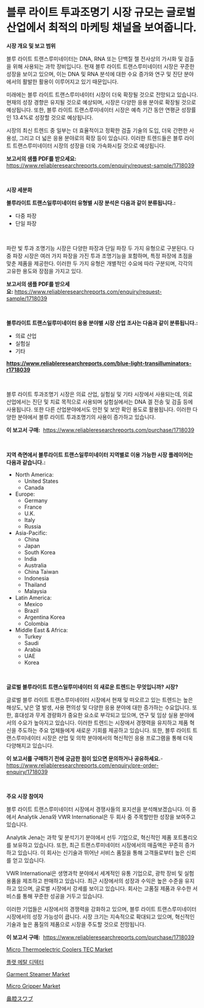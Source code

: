 <p><h1>블루 라이트 투과조명기 시장 규모는 글로벌 산업에서 최적의 마케팅 채널을 보여줍니다.</h1></p><p><strong>시장 개요 및 보고 범위</strong></p>
<p><p>블루 라이트 트랜스루미네이터는 DNA, RNA 또는 단백질 젤 전사상의 가시화 및 검출을 위해 사용되는 과학 장비입니다. 현재 블루 라이트 트랜스루미네이터 시장은 꾸준한 성장을 보이고 있으며, 이는 DNA 및 RNA 분석에 대한 수요 증가와 연구 및 진단 분야에서의 활발한 활용이 이루어지고 있기 때문입니다.</p><p>미래에는 블루 라이트 트랜스루미네이터 시장이 더욱 확장될 것으로 전망되고 있습니다. 현재의 성장 경향은 유지될 것으로 예상되며, 시장은 다양한 응용 분야로 확장될 것으로 예상됩니다. 또한, 블루 라이트 트랜스루미네이터 시장은 예측 기간 동안 연평균 성장률인 13.4%로 성장할 것으로 예상됩니다.</p><p>시장의 최신 트렌드 중 일부는 더 효율적이고 정확한 검출 기술의 도입, 더욱 간편한 사용성, 그리고 더 넓은 응용 분야로의 확장 등이 있습니다. 이러한 트렌드들은 블루 라이트 트랜스루미네이터 시장의 성장을 더욱 가속화시킬 것으로 예상됩니다.</p></p>
<p><strong>보고서의 샘플 PDF를 받으세요:</strong> <a href="https://www.reliableresearchreports.com/enquiry/request-sample/1718039">https://www.reliableresearchreports.com/enquiry/request-sample/1718039</a></p>
<p>&nbsp;</p>
<p><strong>시장 세분화</strong></p>
<p><strong>블루라이트 트랜스일루미네이터 유형별 시장 분석은 다음과 같이 분류됩니다.:</strong></p>
<p><ul><li>다중 파장</li><li>단일 파장</li></ul></p>
<p>&nbsp;</p>
<p><p>파란 빛 투과 조명기능 시장은 다양한 파장과 단일 파장 두 가지 유형으로 구분된다. 다중 파장 시장은 여러 가지 파장을 가진 투과 조명기능을 포함하며, 특정 파장에 초점을 맞춘 제품을 제공한다. 이러한 두 가지 유형은 개별적인 수요에 따라 구분되며, 각각의 고유한 용도와 장점을 가지고 있다.</p></p>
<p><strong>보고서의 샘플 PDF를 받으세요:</strong>&nbsp;<a href="https://www.reliableresearchreports.com/enquiry/request-sample/1718039">https://www.reliableresearchreports.com/enquiry/request-sample/1718039</a></p>
<p>&nbsp;</p>
<p><strong> 블루라이트 트랜스일루미네이터 응용 분야별 시장 산업 조사는 다음과 같이 분류됩니다.:</strong></p>
<p><ul><li>의료 산업</li><li>실험실</li><li>기타</li></ul></p>
<p><strong><a href="https://www.reliableresearchreports.com/blue-light-transilluminators-r1718039">https://www.reliableresearchreports.com/blue-light-transilluminators-r1718039</a></strong></p>
<p>&nbsp;</p>
<p><p>블루 라이트 투과조명기 시장은 의료 산업, 실험실 및 기타 시장에서 사용되는데, 의료 산업에서는 진단 및 치료 목적으로 사용되며 실험실에서는 DNA 겔 전송 및 검출 등에 사용됩니다. 또한 다른 산업분야에서도 안전 및 보안 확인 용도로 활용됩니다. 이러한 다양한 분야에서 블루 라이트 투과조명기의 사용이 증가하고 있습니다.</p></p>
<p><strong>이 보고서 구매:</strong>&nbsp; <a href="https://www.reliableresearchreports.com/purchase/1718039">https://www.reliableresearchreports.com/purchase/1718039</a></p>
<p>&nbsp;</p>
<p><strong>지역 측면에서 블루라이트 트랜스일루미네이터 지역별로 이용 가능한 시장 플레이어는 다음과 같습니다.:</strong></p>
<p><ul>
    <li>
        North America:
        <ul>
            <li>United States</li>
            <li>Canada</li>
        </ul>
    </li>
    <li>
        Europe:
        <ul>
            <li>Germany</li>
            <li>France</li>
            <li>U.K.</li>
            <li>Italy</li>
            <li>Russia</li>
        </ul>
    </li>
    <li>
        Asia-Pacific:
        <ul>
            <li>China</li>
            <li>Japan</li>
            <li>South Korea</li>
            <li>India</li>
            <li>Australia</li>
            <li>China Taiwan</li>
            <li>Indonesia</li>
            <li>Thailand</li>
            <li>Malaysia</li>
        </ul>
    </li>
    <li>
        Latin America:
        <ul>
            <li>Mexico</li>
            <li>Brazil</li>
            <li>Argentina Korea</li>
            <li>Colombia</li>
        </ul>
    </li>
    <li>
        Middle East & Africa:
        <ul>
            <li>Turkey</li>
            <li>Saudi</li>
            <li>Arabia</li>
            <li>UAE</li>
            <li>Korea</li>
        </ul>
    </li>
    </ul></p>
<p>&nbsp;</p>
<p><strong>글로벌 블루라이트 트랜스일루미네이터 의 새로운 트렌드는 무엇입니까? 시장?</strong></p>
<p><p>글로벌 블루 라이트 트랜스루미네이터 시장에서 현재 및 떠오르고 있는 트렌드는 높은 해상도, 낮은 열 발생, 사용 편의성 및 다양한 응용 분야에 대한 증가하는 수요입니다. 또한, 휴대성과 무게 경량화가 중요한 요소로 부각되고 있으며, 연구 및 임상 실용 분야에서의 수요가 높아지고 있습니다. 이러한 트렌드는 시장에서 경쟁력을 유지하고 제품 혁신을 주도하는 주요 업체들에게 새로운 기회를 제공하고 있습니다. 또한, 블루 라이트 트랜스루미네이터 시장은 산업 및 의학 분야에서의 혁신적인 응용 프로그램을 통해 더욱 다양해지고 있습니다.</p></p>
<p><strong>이 보고서를 구매하기 전에 궁금한 점이 있으면 문의하거나 공유하세요.</strong>- <a href="https://www.reliableresearchreports.com/enquiry/pre-order-enquiry/1718039">https://www.reliableresearchreports.com/enquiry/pre-order-enquiry/1718039</a></p>
<p>&nbsp;</p>
<p><strong>주요 시장 참여자</strong></p>
<p><p>블루 라이트 트랜스루미네이터 시장에서 경쟁사들의 포지션을 분석해보겠습니다. 이 중에서 Analytik Jena와 VWR International은 두 회사 중 주목할만한 성장을 보여주고 있습니다.</p><p>Analytik Jena는 과학 및 분석기기 분야에서 선두 기업으로, 혁신적인 제품 포트폴리오를 보유하고 있습니다. 또한, 최근 트랜스루미네이터 시장에서의 매출액은 꾸준히 증가하고 있습니다. 이 회사는 신기술과 뛰어난 서비스 품질을 통해 고객들로부터 높은 신뢰를 얻고 있습니다.</p><p>VWR International은 생명과학 분야에서 세계적인 유통 기업으로, 광학 장비 및 실험 용품을 제조하고 판매하고 있습니다. 최근 시장에서의 성장과 수익은 높은 수준을 유지하고 있으며, 글로벌 시장에서 강세를 보이고 있습니다. 회사는 고품질 제품과 우수한 서비스를 통해 꾸준한 성공을 거두고 있습니다.</p><p>이러한 기업들은 시장에서의 경쟁력을 강화하고 있으며, 블루 라이트 트랜스루미네이터 시장에서의 성장 가능성이 큽니다. 시장 크기는 지속적으로 확대되고 있으며, 혁신적인 기술과 높은 품질의 제품으로 시장을 주도할 것으로 전망됩니다.</p></p>
<p><strong>이 보고서 구매:</strong>&nbsp;&nbsp;<a href="https://www.reliableresearchreports.com/purchase/1718039">https://www.reliableresearchreports.com/purchase/1718039</a></p>
<p><p><a href="https://flame-sidecar-702.notion.site/Micro-Thermoelectric-Coolers-TEC-Market-Analysis-and-Sze-Forecasted-for-period-from-2024-to-2031-d2eed66adbe04c27a6d2cffd6eb50814">Micro Thermoelectric Coolers TEC Market</a></p><p><a href="https://github.com/ZacharyScthmitt4465/Market-Research-Report-List-1/blob/main/235002025254.md">플랫 메탈 디텍터</a></p><p><a href="https://view.publitas.com/reportprime-1/garment-steamer-market-the-key-to-successful-business-strategy-forecast-till-2031/">Garment Steamer Market</a></p><p><a href="https://github.com/myacatherineblakecaczo9vcsw/Market-Research-Report-List-2/blob/main/micro-gripper-market.md">Micro Gripper Market</a></p><p><a href="https://github.com/SarahFahey88/Market-Research-Report-List-1/blob/main/354549827659.md">鼻腔スワブ</a></p></p>